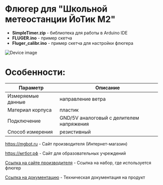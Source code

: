 # Флюгер для "Школьной метеостанции ЙоТик М2"

- **SimpleTimer.zip** - библиотека для работы в Arduino IDE
- **FLUGER.ino** - пример скетча
- **Fluger_calibr.ino** - пример скетча для настройки флюгера

![Device image](https://books.mgbot.ru/images/FLUGER.PNG)

# Особенности:

| Параметр    | Описание |
| ----------- | -----------|
| Измеряемые данные  | направление ветра|
| Материал корпуса | пластик |
| Подключение     | GND/5V аналоговый с делителем напряжения|
| Способ измерения     | резистивный|

https://mgbot.ru  - Сайт производителя (Интернет-магазин)

https://мгбот.рф  - Сайт для образовательных учреждений

[Ссылка на сайте производителя](https://mgbot.ru/catalog/obrazovatelnye_nabory_iot/nabor_shkolnaya_meteostantsiya_yotik_m2/) - Cсылка на набор, где используется флюгер

[Ссылка на документацию](https://books.mgbot.ru/devices/FLUGER.pdf) - Техническая документация на продукт